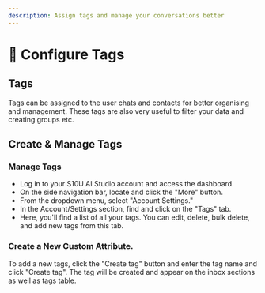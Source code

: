 ```yaml
---
description: Assign tags and manage your conversations better
---
```


# 📖 Configure Tags

## Tags

Tags can be assigned to the user chats and contacts for better organising and management. These tags are also very useful to filter your data and creating groups etc.

## Create & Manage Tags

### **Manage Tags**

* Log in to your S10U AI Studio account and access the dashboard.
* On the side navigation bar, locate and click the "More" button.
* From the dropdown menu, select "Account Settings."
* In the Account/Settings section, find and click on the "Tags" tab.
* Here, you'll find a list of all your tags. You can edit, delete, bulk delete, and add new tags from this tab.

### **Create a New Custom Attribute.**

To add a new tags, click the "Create tag" button and enter the tag name and click "Create tag". The tag will be created and appear on the inbox sections as well as tags table.

<figure><img src="../../../.gitbook/assets/1 – 96.png" alt=""><figcaption></figcaption></figure>

